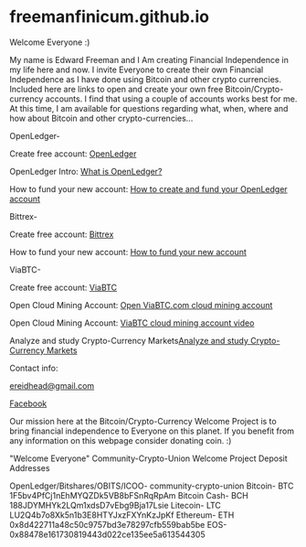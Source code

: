 # freemanfinicum.github.io


Welcome Everyone :)

My name is Edward Freeman and I Am creating Financial Independence in my life here and now.  I invite Everyone to create their own Financial Independence as I have done using Bitcoin and other crypto currencies.  Included here are links to open and create your own free Bitcoin/Crypto-currency accounts.  I find that using a couple of accounts works best for me.  At this time, I am available for questions regarding what, when, where and how about Bitcoin and other crypto-currencies...


OpenLedger-


Create free account:   <a href="https://bitshares.openledger.info?r=community-crypto-union" target="_blank">OpenLedger</a>                                                         


OpenLedger Intro:   <a href="https://www.youtube.com/watch?v=JG_XiOdbum8" target="_blank">What is OpenLedger?</a>


How to fund your new account:   <a href="https://www.youtube.com/watch?v=JG_XiOdbum8" target="_blank">How to create and fund your OpenLedger account</a>


Bittrex-


Create free account:   <a href="https://bittrex.com/Account/Register" target="_blank">Bittrex</a>


How to fund your new account:   <a href="https://www.youtube.com/watch?v=ITUX4W6Ig2w" target="_blank">How to fund your new account</a>


ViaBTC-


Create free account:   <a href="https://www.viabtc.com/account/signup" target="_blank">ViaBTC</a>


Open Cloud Mining Account:   <a href="https://pool.viabtc.com/?r=34262" target="_blank">Open ViaBTC.com cloud mining account</a>


Open Cloud Mining Account:   <a href="https://www.youtube.com/watch?v=3Ld5L4VIpRA" target="_blank">ViaBTC cloud mining account video</a>


Analyze and study Crypto-Currency Markets<a href="https://coinmarketcap.com/all/views/all/" target="_blank">Analyze and study Crypto-Currency Markets</a>


Contact info:


<a href="ereidhead@gmail.com" target="_blank">ereidhead@gmail.com</a>


<a href="www.facebook.com/edward.reidhead.1" target="_blank">Facebook</a>

Our mission here at the Bitcoin/Crypto-Currency Welcome Project is to bring financial independence to Everyone on this planet.  If you benefit from any information on this webpage consider donating coin. :)

"Welcome Everyone" Community-Crypto-Union Welcome Project Deposit Addresses

OpenLedger/Bitshares/OBITS/ICOO-  community-crypto-union
Bitcoin- BTC  1F5bv4PfCj1nEhMYQZDk5VB8bFSnRqRpAm
Bitcoin Cash- BCH  188JDYMHYk2LQm1xdsD7vEbg9Bja17Lsie
Litecoin- LTC  LU2Q4b7o8Xk5n1b3E8HTYJxzFXYnKzJpKf
Ethereum- ETH   0x8d422711a48c50c9757bd3e78297cfb559bab5be
EOS-  0x88478e161730819443d022ce135ee5a613544305

